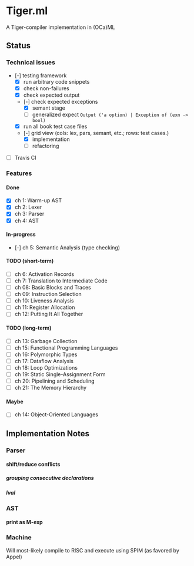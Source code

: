 Tiger.ml
========
A Tiger-compiler implementation in (OCa)ML

Status
------

### Technical issues
- [-] testing framework
  - [x] run arbitrary code snippets
  - [x] check non-failures
  - [x] check expected output
  - [-] check expected exceptions
    - [x] semant stage
    - [ ] generalized expect `Output ('a option) | Exception of (exn -> bool)`
  - [x] run all book test case files 
  - [-] grid view (cols: lex, pars, semant, etc.; rows: test cases.) 
    - [x] implementation
    - [ ] refactoring
- [ ] Travis CI

### Features
#### Done
- [x] ch 1: Warm-up AST
- [x] ch 2: Lexer
- [x] ch 3: Parser
- [x] ch 4: AST
#### In-progress
- [-] ch 5: Semantic Analysis (type checking)
#### TODO (short-term)
- [ ] ch 6: Activation Records
- [ ] ch 7: Translation to Intermediate Code
- [ ] ch 08: Basic Blocks and Traces
- [ ] ch 09: Instruction Selection
- [ ] ch 10: Liveness Analysis
- [ ] ch 11: Register Allocation
- [ ] ch 12: Putting It All Together
#### TODO (long-term)
- [ ] ch 13: Garbage Collection
- [ ] ch 15: Functional Programming Languages
- [ ] ch 16: Polymorphic Types
- [ ] ch 17: Dataflow Analysis
- [ ] ch 18: Loop Optimizations
- [ ] ch 19: Static Single-Assignment Form
- [ ] ch 20: Pipelining and Scheduling
- [ ] ch 21: The Memory Hierarchy
#### Maybe
- [ ] ch 14: Object-Oriented Languages

Implementation Notes
--------------------

### Parser

#### shift/reduce conflicts
##### grouping consecutive declarations
##### lval

### AST

#### print as M-exp

### Machine
Will most-likely compile to RISC and execute using SPIM (as favored by Appel)
